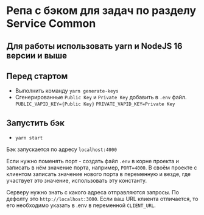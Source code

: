 # Репа с бэком для задач по разделу Service Common

## Для работы использовать yarn и NodeJS 16 версии и выше

## Перед стартом

- Выполнить команду `yarn generate-keys`
- Сгенерированные `Public Key` и `Private Key` добавить в `.env` файл. `PUBLIC_VAPID_KEY={Public Key}` `PRIVATE_VAPID_KEY=Private Key`

## Запустить бэк

- `yarn start`

Бэк запускается по адресу `localhost:4000`

Если нужно поменять порт - создать файл `.env` в корне проекта и записать в нём значение порта, например, `PORT=4000`. В своём проекте с клиентом записать значение нового порта в переменную и везде, где участвует это значение, использовать эту константу.

Серверу нужно знать с какого адреса отправляются запросы. По дефолту это `http://localhost:3000`. Если ваш URL клиента отличается, то его необходимо указать в .env в переменной `CLIENT_URL`.
